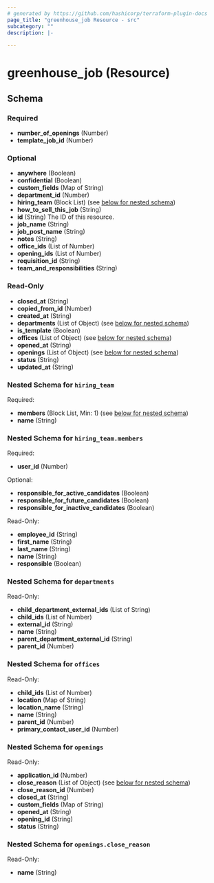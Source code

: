 ```yaml
---
# generated by https://github.com/hashicorp/terraform-plugin-docs
page_title: "greenhouse_job Resource - src"
subcategory: ""
description: |-
  
---
```


# greenhouse_job (Resource)





<!-- schema generated by tfplugindocs -->
## Schema

### Required

- **number_of_openings** (Number)
- **template_job_id** (Number)

### Optional

- **anywhere** (Boolean)
- **confidential** (Boolean)
- **custom_fields** (Map of String)
- **department_id** (Number)
- **hiring_team** (Block List) (see [below for nested schema](#nestedblock--hiring_team))
- **how_to_sell_this_job** (String)
- **id** (String) The ID of this resource.
- **job_name** (String)
- **job_post_name** (String)
- **notes** (String)
- **office_ids** (List of Number)
- **opening_ids** (List of Number)
- **requisition_id** (String)
- **team_and_responsibilities** (String)

### Read-Only

- **closed_at** (String)
- **copied_from_id** (Number)
- **created_at** (String)
- **departments** (List of Object) (see [below for nested schema](#nestedatt--departments))
- **is_template** (Boolean)
- **offices** (List of Object) (see [below for nested schema](#nestedatt--offices))
- **opened_at** (String)
- **openings** (List of Object) (see [below for nested schema](#nestedatt--openings))
- **status** (String)
- **updated_at** (String)

<a id="nestedblock--hiring_team"></a>
### Nested Schema for `hiring_team`

Required:

- **members** (Block List, Min: 1) (see [below for nested schema](#nestedblock--hiring_team--members))
- **name** (String)

<a id="nestedblock--hiring_team--members"></a>
### Nested Schema for `hiring_team.members`

Required:

- **user_id** (Number)

Optional:

- **responsible_for_active_candidates** (Boolean)
- **responsible_for_future_candidates** (Boolean)
- **responsible_for_inactive_candidates** (Boolean)

Read-Only:

- **employee_id** (String)
- **first_name** (String)
- **last_name** (String)
- **name** (String)
- **responsible** (Boolean)



<a id="nestedatt--departments"></a>
### Nested Schema for `departments`

Read-Only:

- **child_department_external_ids** (List of String)
- **child_ids** (List of Number)
- **external_id** (String)
- **name** (String)
- **parent_department_external_id** (String)
- **parent_id** (Number)


<a id="nestedatt--offices"></a>
### Nested Schema for `offices`

Read-Only:

- **child_ids** (List of Number)
- **location** (Map of String)
- **location_name** (String)
- **name** (String)
- **parent_id** (Number)
- **primary_contact_user_id** (Number)


<a id="nestedatt--openings"></a>
### Nested Schema for `openings`

Read-Only:

- **application_id** (Number)
- **close_reason** (List of Object) (see [below for nested schema](#nestedobjatt--openings--close_reason))
- **close_reason_id** (Number)
- **closed_at** (String)
- **custom_fields** (Map of String)
- **opened_at** (String)
- **opening_id** (String)
- **status** (String)

<a id="nestedobjatt--openings--close_reason"></a>
### Nested Schema for `openings.close_reason`

Read-Only:

- **name** (String)


